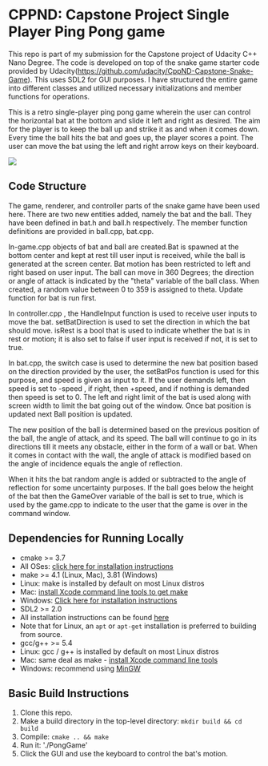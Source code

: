 # CPPND: Capstone Project Single Player Ping Pong game

This repo is part of my submission for the Capstone project of Udacity C++ Nano Degree. The code is developed on top of the snake game starter code provided by Udacity(https://github.com/udacity/CppND-Capstone-Snake-Game). This uses SDL2 for GUI purposes. I have structured the entire game into different classes and utilized necessary initializations and member functions for operations.

This is a retro single-player ping pong game wherein the user can control the horizontal bat at the bottom and slide it left and right as desired. The aim for the player is to keep the ball up and strike it as and when it comes down. Every time the ball hits the bat and goes up, the player scores a point. The user can move the bat using the left and right arrow keys on their keyboard.

![](images/ping_pong_game_output.gif)

## Code Structure

The game, renderer, and controller parts of the snake game have been used here. There are two new entities added, namely the bat and the ball. They have been defined in bat.h and ball.h respectively. The member function definitions are provided in ball.cpp, bat.cpp.

In-game.cpp objects of bat and ball are created.Bat is spawned at the bottom center and kept at rest till user input is received, while the ball is generated at the screen center. Bat motion has been restricted to left and right based on user input.
The ball can move in 360 Degrees; the direction or angle of attack is indicated by the "theta" variable of the ball class. When created, a random value between 0 to 359 is assigned to theta. Update function for bat is run first.

In controller.cpp , the HandleInput function is used to receive user inputs to move the bat. setBatDirection is used to set the direction in which the bat should move.
isRest is a bool that is used to indicate whether the bat is in rest or motion; it is also set to false if user input is received if not, it is set to true.

In bat.cpp, the switch case is used to determine the new bat position based on the direction provided by the user, the setBatPos function is used for this purpose, and speed is given as input to it. If the user demands left, then speed is set to -speed , if right, then +speed, and if nothing is demanded then speed is set to 0. The left and right limit of the bat is used along with screen width to limit the bat going out of the window. Once bat position is updated next Ball position is updated.

The new position of the ball is determined based on the previous position of the ball, the angle of attack, and its speed. The ball will continue to go in its directions till it meets any obstacle, either in the form of a wall or bat. When it comes in contact with the wall, the angle of attack is modified based on the angle of incidence equals the angle of reflection.

When it hits the bat random angle is added or subtracted to the angle of reflection for some uncertainty purposes. If the ball goes below the height of the bat then the GameOver variable of the ball is set to true, which is used by the game.cpp to indicate to the user that the game is over in the command window.

## Dependencies for Running Locally
* cmake >= 3.7
* All OSes: [click here for installation instructions](https://cmake.org/install/)
* make >= 4.1 (Linux, Mac), 3.81 (Windows)
* Linux: make is installed by default on most Linux distros
* Mac: [install Xcode command line tools to get make](https://developer.apple.com/xcode/features/)
* Windows: [Click here for installation instructions](http://gnuwin32.sourceforge.net/packages/make.htm)
* SDL2 >= 2.0
* All installation instructions can be found [here](https://wiki.libsdl.org/Installation)
* Note that for Linux, an `apt` or `apt-get` installation is preferred to building from source.
* gcc/g++ >= 5.4
* Linux: gcc / g++ is installed by default on most Linux distros
* Mac: same deal as make - [install Xcode command line tools](https://developer.apple.com/xcode/features/)
* Windows: recommend using [MinGW](http://www.mingw.org/)

## Basic Build Instructions
1. Clone this repo.
2. Make a build directory in the top-level directory: `mkdir build && cd build`
3. Compile: `cmake .. && make`
4. Run it: './PongGame'
5. Click the GUI and use the keyboard to control the bat's motion.

